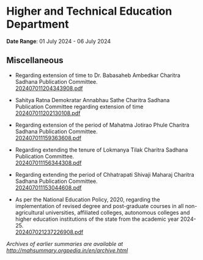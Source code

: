 # Higher and Technical Education Department

**Date Range**: 01 July 2024 - 06 July 2024


## Miscellaneous
- Regarding extension of time to Dr. Babasaheb Ambedkar Charitra Sadhana Publication Committee.\
  [202407011204343908.pdf](https://gr.maharashtra.gov.in/Site/Upload/Government%20Resolutions/English/202407011204343908.pdf)

- Sahitya Ratna Demokratar Annabhau Sathe Charitra Sadhana Publication Committee regarding extension of time\
  [202407011202130108.pdf](https://gr.maharashtra.gov.in/Site/Upload/Government%20Resolutions/English/202407011202130108.pdf)

- Regarding extension of the period of Mahatma Jotirao Phule Charitra Sadhana Publication Committee.\
  [202407011159363608.pdf](https://gr.maharashtra.gov.in/Site/Upload/Government%20Resolutions/English/202407011159363608.pdf)

- Regarding extending the tenure of Lokmanya Tilak Charitra Sadhana Publication Committee.\
  [202407011156344308.pdf](https://gr.maharashtra.gov.in/Site/Upload/Government%20Resolutions/English/202407011156344308.pdf)

- Regarding extending the period of Chhatrapati Shivaji Maharaj Charitra Sadhana Publication Committee.\
  [202407011153044608.pdf](https://gr.maharashtra.gov.in/Site/Upload/Government%20Resolutions/English/202407011153044608.pdf)

- As per the National Education Policy, 2020, regarding the implementation of revised degree and post-graduate courses in all non-agricultural universities, affiliated colleges, autonomous colleges and higher education institutions of the state from the academic year 2024-25.\
  [202407021237226908.pdf](https://gr.maharashtra.gov.in/Site/Upload/Government%20Resolutions/English/202407021237226908.pdf)


*Archives of earlier summaries are available at http://mahsummary.orgpedia.in/en/archive.html*